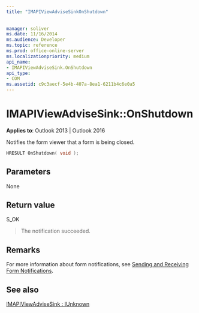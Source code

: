```yaml
---
title: "IMAPIViewAdviseSinkOnShutdown"
 
 
manager: soliver
ms.date: 11/16/2014
ms.audience: Developer
ms.topic: reference
ms.prod: office-online-server
ms.localizationpriority: medium
api_name:
- IMAPIViewAdviseSink.OnShutdown
api_type:
- COM
ms.assetid: c9c3aecf-5e4b-407a-8ea1-6211b4c6e0a5
---
```


# IMAPIViewAdviseSink::OnShutdown

  
  
**Applies to**: Outlook 2013 | Outlook 2016 
  
Notifies the form viewer that a form is being closed.
  
```cpp
HRESULT OnShutdown( void );
```

## Parameters

None
  
## Return value

S_OK 
  
> The notification succeeded.
    
## Remarks

For more information about form notifications, see [Sending and Receiving Form Notifications](sending-and-receiving-form-notifications.md).
  
## See also



[IMAPIViewAdviseSink : IUnknown](imapiviewadvisesinkiunknown.md)

